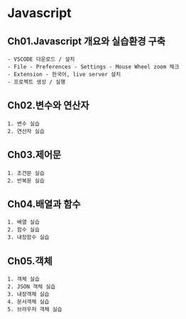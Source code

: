 # Javascript

## Ch01.Javascript 개요와 실습환경 구축
    - VSCODE 다운로드 / 설치
    - File - Preferences - Settings - Mouse Wheel zoom 체크
    - Extension - 한국어, live server 설치
    - 프로젝트 생성 / 실행

## Ch02.변수와 연산자
    1. 변수 실습
    2. 연산자 실습

## Ch03.제어문
    1. 조건문 실습
    2. 반복문 실습

## Ch04.배열과 함수
    1. 배열 실습
    2. 함수 실습
    3. 내장함수 실습

## Ch05.객체
    1. 객체 실습
    2. JSON 객체 실습
    3. 내장객체 실습
    4. 문서객체 실습
    5. 브라우저 객체 실습